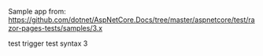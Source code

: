 Sample app from: https://github.com/dotnet/AspNetCore.Docs/tree/master/aspnetcore/test/razor-pages-tests/samples/3.x

test trigger test syntax 3
